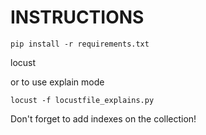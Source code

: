 # INSTRUCTIONS

`pip install -r requirements.txt`

locust

or to use explain mode

`locust -f locustfile_explains.py`


Don't forget to add indexes on the collection!
